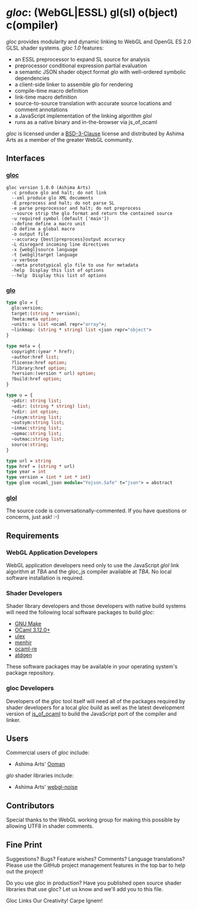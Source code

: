 # *gloc*: (WebGL|ESSL) gl(sl) o(bject) c(ompiler)

*gloc* provides modularity and dynamic linking to WebGL and OpenGL ES 2.0 GLSL
shader systems. *gloc 1.0* features:

 - an ESSL preprocessor to expand SL source for analysis
 - preprocessor conditional expression partial evaluation
 - a semantic JSON shader object format *glo* with well-ordered symbolic dependencies
 - a client-side linker to assemble *glo* for rendering
 - compile-time macro definition
 - link-time macro definition
 - source-to-source translation with accurate source locations and comment annotations
 - a JavaScript implementation of the linking algorithm *glol*
 - runs as a native binary and in-the-browser via js_of_ocaml

*gloc* is licensed under a
 [BSD-3-Clause](https://github.com/dsheets/gloc/blob/master/LICENSE)
 license and distributed by Ashima Arts as a member of the greater WebGL community.

## Interfaces

### [gloc](https://github.com/ashima/gloc/blob/master/gloc.ml#L44)

```
gloc version 1.0.0 (Ashima Arts)
  -c produce glo and halt; do not link
  --xml produce glo XML documents
  -E preprocess and halt; do not parse SL
  -e parse preprocessor and halt; do not preprocess
  --source strip the glo format and return the contained source
  -u required symbol (default ['main'])
  --define define a macro unit
  -D define a global macro
  -o output file
  --accuracy {best|preprocess}output accuracy
  -L disregard incoming line directives
  -x {webgl}source language
  -t {webgl}target language
  -v verbose
  --meta prototypical glo file to use for metadata
  -help  Display this list of options
  --help  Display this list of options
```

### [glo](https://github.com/ashima/gloc/blob/master/glo.atd)

```ocaml
type glo = {
  glo:version;
  target:(string * version);
  ?meta:meta option;
  ~units: u list <ocaml repr="array">;
  ~linkmap: (string * string) list <json repr="object">
}

type meta = {
  copyright:(year * href);
  ~author:href list;
  ?license:href option;
  ?library:href option;
  ?version:(version * url) option;
  ?build:href option;
}

type u = {
  ~pdir: string list;
  ~edir: (string * string) list;
  ?vdir: int option;
  ~insym:string list;
  ~outsym:string list;
  ~inmac:string list;
  ~opmac:string list;
  ~outmac:string list;
  source:string;
}

type url = string
type href = (string * url)
type year = int
type version = (int * int * int)
type glom <ocaml_json module="Yojson.Safe" t="json"> = abstract
```

### [glol](https://github.com/ashima/gloc/blob/master/glol.ml)

The source code is conversationally-commented. If you have questions or
concerns, just ask! :-)

## Requirements

### WebGL Application Developers

WebGL application developers need only to use the JavaScript *glol* link
algorithm at *TBA* and the gloc_js compiler available at *TBA*. No local
software installation is required.

### Shader Developers

Shader library developers and those developers with native build systems
will need the following local software packages to build *gloc*:

 - [GNU Make](http://www.gnu.org/software/make/)
 - [OCaml 3.12.0+](http://caml.inria.fr/)
 - [ulex](http://cduce.org/download.html)
 - [menhir](http://gallium.inria.fr/~fpottier/menhir/)
 - [ocaml-re](https://github.com/avsm/ocaml-re)
 - [atdgen](http://oss.wink.com/atdgen/)

These software packages may be available in your operating system's
package repository.

### gloc Developers

Developers of the *gloc* tool itself will need all of the packages
required by shader developers for a local *gloc* build as well as the
latest development version of
[js_of_ocaml](http://ocsigen.org/js_of_ocaml/install) to build the
JavaScript port of the compiler and linker.

## Users

Commercial users of *gloc* include:

 - Ashima Arts' [Ooman](http://ashimagames.com/)

*glo* shader libraries include:

 - Ashima Arts' [webgl-noise](https://github.com/ashima/webgl-noise)

## Contributors
Special thanks to the WebGL working group for making this possible by
allowing UTF8 in shader comments.

## Fine Print
Suggestions? Bugs? Feature wishes? Comments? Language translations?
Please use the GitHub project management features in the top bar to help
out the project!

Do you use gloc in production? Have you published open source shader
libraries that use gloc? Let us know and we'll add you to this file.

Gloc Links Our Creativity! Carpe Ignem!
